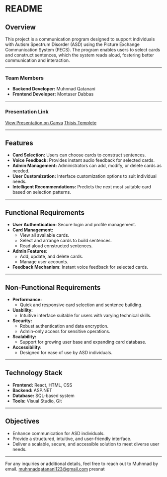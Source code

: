 # README

## Overview
This project is a communication program designed to support individuals with Autism Spectrum Disorder (ASD) using the Picture Exchange Communication System (PECS). The program enables users to select cards and construct sentences, which the system reads aloud, fostering better communication and interaction.

---

### Team Members
- **Backend Developer:** Muhnnad Qatanani
- **Frontend Developer:** Montaser Dabbas

---

### Presentation Link
[View Presentation on Canva](https://www.canva.com/design/DAGcQAPKTE0/bUJSSSI2dRksj4R7kFpIFA/edit?utm_content=DAGcQAPKTE0&utm_campaign=designshare&utm_medium=link2&utm_source=sharebutton)
[Thisis Templete](https://docs.google.com/document/d/13c69bgwypnHAVYr2JHUPOFAZgxroMYp6/edit?usp=sharing&ouid=104146422432319342204&rtpof=true&sd=true)

---

## Features
- **Card Selection:** Users can choose cards to construct sentences.
- **Voice Feedback:** Provides instant audio feedback for selected cards.
- **Admin Management:** Administrators can add, modify, or delete cards as needed.
- **User Customization:** Interface customization options to suit individual needs.
- **Intelligent Recommendations:** Predicts the next most suitable card based on selection patterns.

---

## Functional Requirements
- **User Authentication:** Secure login and profile management.
- **Card Management:**
  - View all available cards.
  - Select and arrange cards to build sentences.
  - Read aloud constructed sentences.
- **Admin Features:**
  - Add, update, and delete cards.
  - Manage user accounts.
- **Feedback Mechanism:** Instant voice feedback for selected cards.

---

## Non-Functional Requirements
- **Performance:**
  - Quick and responsive card selection and sentence building.
- **Usability:**
  - Intuitive interface suitable for users with varying technical skills.
- **Security:**
  - Robust authentication and data encryption.
  - Admin-only access for sensitive operations.
- **Scalability:**
  - Support for growing user base and expanding card database.
- **Accessibility:**
  - Designed for ease of use by ASD individuals.

---

## Technology Stack
- **Frontend:** React, HTML, CSS
- **Backend:** ASP.NET
- **Database:** SQL-based system
- **Tools:** Visual Studio, Git

---

## Objectives
- Enhance communication for ASD individuals.
- Provide a structured, intuitive, and user-friendly interface.
- Deliver a scalable, secure, and accessible solution to meet diverse user needs.

---

For any inquiries or additional details, feel free to reach out to Muhnnad by email.
muhnnadqatanani123@gmail.com
presnat

